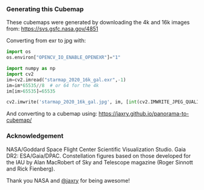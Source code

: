 ### Generating this Cubemap

These cubemaps were generated by downloading the 4k and 16k images from:
https://svs.gsfc.nasa.gov/4851

Converting from exr to jpg with:

```py
import os
os.environ["OPENCV_IO_ENABLE_OPENEXR"]="1"

import numpy as np
import cv2
im=cv2.imread("starmap_2020_16k_gal.exr",-1)
im=im*65535//8  # or 64 for the 4k
im[im>65535]=65535

cv2.imwrite('starmap_2020_16k_gal.jpg', im, [int(cv2.IMWRITE_JPEG_QUALITY), 50])
```

And converting to a cubemap using:
https://jaxry.github.io/panorama-to-cubemap/


### Acknowledgement
NASA/Goddard Space Flight Center Scientific Visualization Studio. Gaia DR2:
ESA/Gaia/DPAC. Constellation figures based on those developed for the IAU by
Alan MacRobert of Sky and Telescope magazine (Roger Sinnott and Rick Fienberg).

Thank you NASA and [@jaxry](https://github.com/jaxry) for being awesome!
